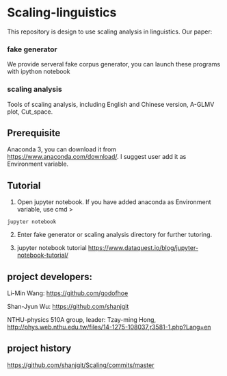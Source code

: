 # Scaling-linguistics

This repository is design to use scaling analysis in linguistics. Our paper:
### fake generator
We provide serveral fake corpus generator, you can launch these programs with ipython notebook
### scaling analysis
Tools of scaling analysis, including English and Chinese version, A-GLMV plot, Cut_space.

## Prerequisite

Anaconda 3, you can download it from https://www.anaconda.com/download/. I suggest user add it as Environment variable.

## Tutorial

1. Open jupyter notebook. If you have added anaconda as Environment variable, use cmd > 
```
jupyter notebook
```
2. Enter fake generator or scaling analysis directory for further tutoring.

3. jupyter notebook tutorial https://www.dataquest.io/blog/jupyter-notebook-tutorial/

## project developers: 
Li-Min Wang: https://github.com/godofhoe

Shan-Jyun Wu: https://github.com/shanjgit

NTHU-physics 510A group, leader: Tzay-ming Hong, http://phys.web.nthu.edu.tw/files/14-1275-108037,r3581-1.php?Lang=en

## project history
https://github.com/shanjgit/Scaling/commits/master
